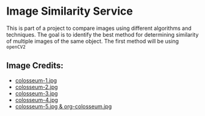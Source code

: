 # Image Similarity Service

This is part of a project to compare images using different algorithms and techniques. The goal is to identify the best method for determining similarity of multiple images of the same object.
The first method will be using `openCV2`

## Image Credits:

- [colosseum-1.jpg](https://unsplash.com/photos/OkmetDDYEmM)
- [colosseum-2.jpg](https://unsplash.com/photos/qnU38GrMUgQ)
- [colosseum-3.jpg](https://unsplash.com/photos/FQ3y5XkQBSk)
- [colosseum-4.jpg](https://unsplash.com/photos/2WX3XvoS1fw)
- [colosseum-5.jpg & org-colosseum.jpg](https://unsplash.com/photos/VFRTXGw1VjU)
